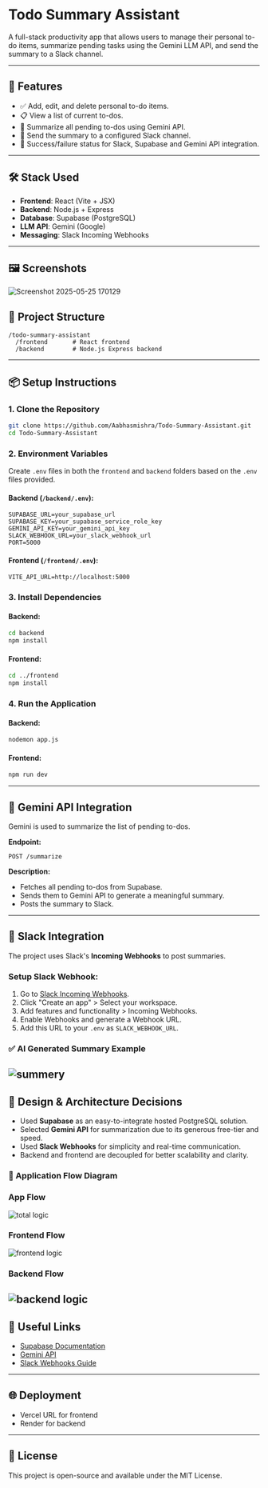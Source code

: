 # Todo Summary Assistant

A full-stack productivity app that allows users to manage their personal to-do items, summarize pending tasks using the Gemini LLM API, and send the summary to a Slack channel.

---

## 🚀 Features

* ✅ Add, edit, and delete personal to-do items.
* 📋 View a list of current to-dos.
* 🧠 Summarize all pending to-dos using Gemini API.
* 🚀 Send the summary to a configured Slack channel.
* 🔔 Success/failure status for Slack, Supabase and Gemini API integration.

---

## 🛠️ Stack Used

* **Frontend**: React (Vite + JSX)
* **Backend**: Node.js + Express
* **Database**: Supabase (PostgreSQL)
* **LLM API**: Gemini (Google)
* **Messaging**: Slack Incoming Webhooks

---

## 🖼️ Screenshots
![Screenshot 2025-05-25 170129](https://github.com/user-attachments/assets/a5f022ad-bb6d-4d6f-bbe9-1aa7cc532941)

## 📂 Project Structure

```
/todo-summary-assistant
  /frontend       # React frontend
  /backend        # Node.js Express backend
```

---

## 📦 Setup Instructions

### 1. Clone the Repository

```bash
git clone https://github.com/Aabhasmishra/Todo-Summary-Assistant.git
cd Todo-Summary-Assistant
```

### 2. Environment Variables

Create `.env` files in both the `frontend` and `backend` folders based on the `.env` files provided.

#### Backend (`/backend/.env`):

```env
SUPABASE_URL=your_supabase_url
SUPABASE_KEY=your_supabase_service_role_key
GEMINI_API_KEY=your_gemini_api_key
SLACK_WEBHOOK_URL=your_slack_webhook_url
PORT=5000
```

#### Frontend (`/frontend/.env`):

```env
VITE_API_URL=http://localhost:5000
```

### 3. Install Dependencies

#### Backend:

```bash
cd backend
npm install
```

#### Frontend:

```bash
cd ../frontend
npm install
```

### 4. Run the Application

#### Backend:

```bash
nodemon app.js
```

#### Frontend:

```bash
npm run dev
```

---

## 🧠 Gemini API Integration

Gemini is used to summarize the list of pending to-dos.

**Endpoint:**

```http
POST /summarize
```

**Description:**

* Fetches all pending to-dos from Supabase.
* Sends them to Gemini API to generate a meaningful summary.
* Posts the summary to Slack.

---

## 💬 Slack Integration

The project uses Slack's **Incoming Webhooks** to post summaries.

### Setup Slack Webhook:

1. Go to [Slack Incoming Webhooks](https://api.slack.com/messaging/webhooks).
2. Click "Create an app" > Select your workspace.
3. Add features and functionality > Incoming Webhooks.
4. Enable Webhooks and generate a Webhook URL.
5. Add this URL to your `.env` as `SLACK_WEBHOOK_URL`.

### ✅ AI Generated Summary Example
![summery](https://github.com/user-attachments/assets/ef8fcb0e-37ec-4845-b991-40ec2efaf009)
---

## 🧱 Design & Architecture Decisions

* Used **Supabase** as an easy-to-integrate hosted PostgreSQL solution.
* Selected **Gemini API** for summarization due to its generous free-tier and speed.
* Used **Slack Webhooks** for simplicity and real-time communication.
* Backend and frontend are decoupled for better scalability and clarity.

### 🔄 Application Flow Diagram
### App Flow
![total logic](https://github.com/user-attachments/assets/6278801b-a548-4a16-a533-925eb0457afb)
### Frontend Flow
![frontend logic](https://github.com/user-attachments/assets/93f74a86-d0a1-4f67-ac8f-0fce1d63a308)
### Backend Flow
![backend logic](https://github.com/user-attachments/assets/e4e141d9-f9f2-498b-8e83-3199eb77a4ab)
---

## 🔗 Useful Links

* [Supabase Documentation](https://supabase.com/docs)
* [Gemini API](https://ai.google.dev/)
* [Slack Webhooks Guide](https://api.slack.com/messaging/webhooks)

---

## 🌐 Deployment

* Vercel URL for frontend
* Render for backend

---

## 📄 License

This project is open-source and available under the MIT License.
